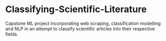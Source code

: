 # Classifying-Scientific-Literature
Capstone ML project incorporating web scraping, classification modelling and NLP in an attempt to classify scientific articles into their respective fields.
